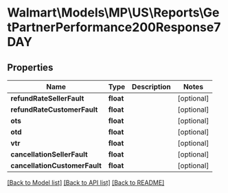 # Walmart\Models\MP\US\Reports\GetPartnerPerformance200Response7DAY

## Properties

Name | Type | Description | Notes
------------ | ------------- | ------------- | -------------
**refundRateSellerFault** | **float** |  | [optional]
**refundRateCustomerFault** | **float** |  | [optional]
**ots** | **float** |  | [optional]
**otd** | **float** |  | [optional]
**vtr** | **float** |  | [optional]
**cancellationSellerFault** | **float** |  | [optional]
**cancellationCustomerFault** | **float** |  | [optional]


[[Back to Model list]](./) [[Back to API list]](../../../../../README.md#supported-apis) [[Back to README]](../../../../../README.md)
